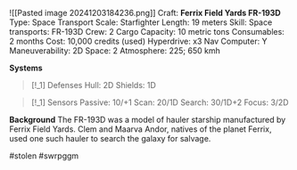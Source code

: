 ![[Pasted image 20241203184236.png]]
Craft: **Ferrix Field Yards FR-193D**
Type: Space Transport
Scale: Starfighter
Length: 19 meters
Skill: Space transports: FR-193D
Crew: 2
Cargo Capacity: 10 metric tons
Consumables: 2 months
Cost:  10,000 credits (used)
Hyperdrive: x3
Nav Computer: Y
Maneuverability: 2D
Space: 2
Atmosphere: 225; 650 kmh

**Systems**
> [!_1] Defenses
> Hull: 2D
> Shields: 1D

> [!_1] Sensors
> Passive: 10/+1
> Scan: 20/1D
> Search: 30/1D+2
> Focus: 3/2D

**Background**
The FR-193D was a model of hauler starship manufactured by Ferrix Field Yards. Clem and Maarva Andor, natives of the planet Ferrix, used one such hauler to search the galaxy for salvage.

#stolen #swrpggm 
